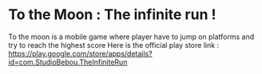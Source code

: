 # To the Moon : The infinite run !

To the moon is a mobile game where player have to jump on platforms and try to reach the highest score
Here is the official play store link : https://play.google.com/store/apps/details?id=com.StudioBebou.TheInfiniteRun
